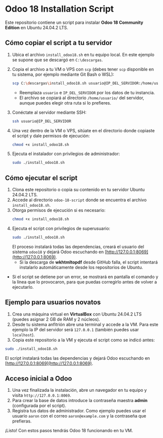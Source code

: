 # Odoo 18 Installation Script

Este repositorio contiene un script para instalar **Odoo 18 Community Edition** en Ubuntu 24.04.2 LTS.

## Cómo copiar el script a tu servidor

1. Ubica el archivo `install_odoo18.sh` en tu equipo local. En este ejemplo se
   supone que se descargó en `C:\descargas`.
2. Copia el archivo a tu VM o VPS con `scp` (debes tener `scp` disponible en tu
   sistema, por ejemplo mediante Git Bash o WSL):

   ```bash
   scp C:\descargas\install_odoo18.sh usuario@IP_DEL_SERVIDOR:/home/usuario/
   ```

   - Reemplaza `usuario` e `IP_DEL_SERVIDOR` por los datos de tu instancia.
   - El archivo se copiará al directorio `/home/usuario/` del servidor, aunque
     puedes elegir otra ruta si lo prefieres.
3. Conéctate al servidor mediante SSH:

   ```bash
   ssh usuario@IP_DEL_SERVIDOR
   ```
4. Una vez dentro de la VM o VPS, sitúate en el directorio donde copiaste el
   script y dale permisos de ejecución:

   ```bash
   chmod +x install_odoo18.sh
   ```

5. Ejecuta el instalador con privilegios de administrador:

   ```bash
   sudo ./install_odoo18.sh
   ```

## Cómo ejecutar el script

1. Clona este repositorio o copia su contenido en tu servidor Ubuntu 24.04.2 LTS.
2. Accede al directorio `odoo-18-script` donde se encuentra el archivo `install_odoo18.sh`.
3. Otorga permisos de ejecución si es necesario:
   ```bash
   chmod +x install_odoo18.sh
   ```
4. Ejecuta el script con privilegios de superusuario:
   ```bash
   sudo ./install_odoo18.sh
   ```
   El proceso instalará todas las dependencias, creará el usuario del sistema `odoo18` y dejará Odoo escuchando en [http://127.0.0.1:8069](http://127.0.0.1:8069).
   - Si la descarga de **wkhtmltopdf** desde GitHub falla, el script intentará instalarlo automáticamente desde los repositorios de Ubuntu.

- Si el script se detiene por un error, se mostrará en pantalla el comando y la línea que lo provocaron, para que puedas corregirlo antes de volver a ejecutarlo.
## Ejemplo para usuarios novatos

1. Crea una máquina virtual en **VirtualBox** con Ubuntu 24.04.2 LTS (puedes asignar 2 GB de RAM y 2 núcleos).
2. Desde tu sistema anfitrión abre una terminal y accede a la VM. Para este ejemplo la IP del servidor será `127.0.0.1` (también puedes usar `localhost`).
3. Copia este repositorio a la VM y ejecuta el script como se indicó antes:

```bash
sudo ./install_odoo18.sh
```

El script instalará todas las dependencias y dejará Odoo escuchando en [http://127.0.0.1:8069](http://127.0.0.1:8069).

## Acceso inicial a Odoo

1. Una vez finalizada la instalación, abre un navegador en tu equipo y visita `http://127.0.0.1:8069`.
2. Para crear la base de datos introduce la contraseña maestra **admin** (configurada por el script).
3. Registra tus datos de administrador. Como ejemplo puedes usar el usuario `aaron` con el correo `aaron@example.com` y la contraseña que prefieras.

¡Listo! Con estos pasos tendrás Odoo 18 funcionando en tu VM.
